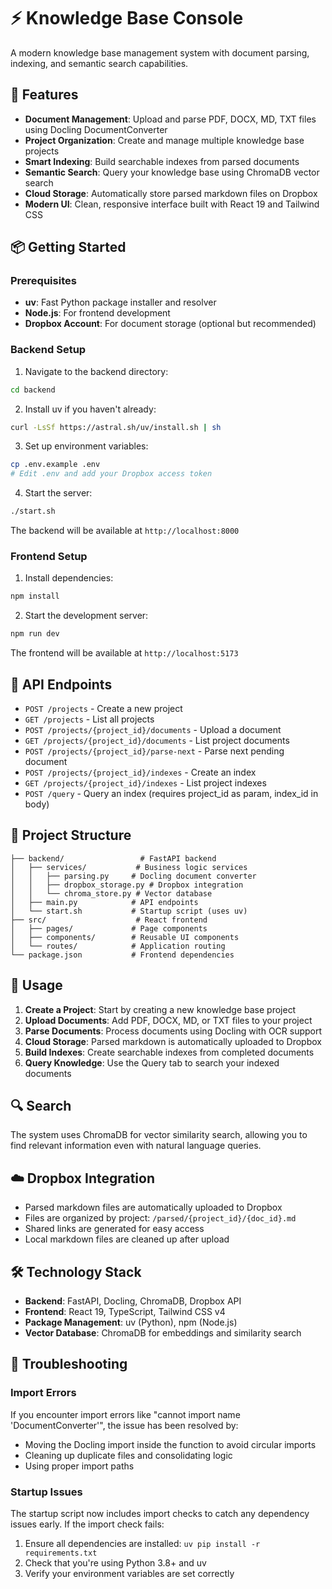 # ⚡️ Knowledge Base Console

A modern knowledge base management system with document parsing, indexing, and semantic search capabilities.

## 🚀 Features

- **Document Management**: Upload and parse PDF, DOCX, MD, TXT files using Docling DocumentConverter
- **Project Organization**: Create and manage multiple knowledge base projects
- **Smart Indexing**: Build searchable indexes from parsed documents
- **Semantic Search**: Query your knowledge base using ChromaDB vector search
- **Cloud Storage**: Automatically store parsed markdown files on Dropbox
- **Modern UI**: Clean, responsive interface built with React 19 and Tailwind CSS

## 📦 Getting Started

### Prerequisites

- **uv**: Fast Python package installer and resolver
- **Node.js**: For frontend development
- **Dropbox Account**: For document storage (optional but recommended)

### Backend Setup

1. Navigate to the backend directory:
```bash
cd backend
```

2. Install uv if you haven't already:
```bash
curl -LsSf https://astral.sh/uv/install.sh | sh
```

3. Set up environment variables:
```bash
cp .env.example .env
# Edit .env and add your Dropbox access token
```

4. Start the server:
```bash
./start.sh
```

The backend will be available at `http://localhost:8000`

### Frontend Setup

1. Install dependencies:
```bash
npm install
```

2. Start the development server:
```bash
npm run dev
```

The frontend will be available at `http://localhost:5173`

## 🔧 API Endpoints

- `POST /projects` - Create a new project
- `GET /projects` - List all projects
- `POST /projects/{project_id}/documents` - Upload a document
- `GET /projects/{project_id}/documents` - List project documents
- `POST /projects/{project_id}/parse-next` - Parse next pending document
- `POST /projects/{project_id}/indexes` - Create an index
- `GET /projects/{project_id}/indexes` - List project indexes
- `POST /query` - Query an index (requires project_id as param, index_id in body)

## 📁 Project Structure

```
├── backend/                 # FastAPI backend
│   ├── services/           # Business logic services
│   │   ├── parsing.py     # Docling document converter
│   │   ├── dropbox_storage.py # Dropbox integration
│   │   └── chroma_store.py # Vector database
│   ├── main.py            # API endpoints
│   └── start.sh           # Startup script (uses uv)
├── src/                    # React frontend
│   ├── pages/             # Page components
│   ├── components/        # Reusable UI components
│   └── routes/            # Application routing
└── package.json           # Frontend dependencies
```

## 🎯 Usage

1. **Create a Project**: Start by creating a new knowledge base project
2. **Upload Documents**: Add PDF, DOCX, MD, or TXT files to your project
3. **Parse Documents**: Process documents using Docling with OCR support
4. **Cloud Storage**: Parsed markdown is automatically uploaded to Dropbox
5. **Build Indexes**: Create searchable indexes from completed documents
6. **Query Knowledge**: Use the Query tab to search your indexed documents

## 🔍 Search

The system uses ChromaDB for vector similarity search, allowing you to find relevant information even with natural language queries.

## ☁️ Dropbox Integration

- Parsed markdown files are automatically uploaded to Dropbox
- Files are organized by project: `/parsed/{project_id}/{doc_id}.md`
- Shared links are generated for easy access
- Local markdown files are cleaned up after upload

## 🛠️ Technology Stack

- **Backend**: FastAPI, Docling, ChromaDB, Dropbox API
- **Frontend**: React 19, TypeScript, Tailwind CSS v4
- **Package Management**: uv (Python), npm (Node.js)
- **Vector Database**: ChromaDB for embeddings and similarity search

## 🚨 Troubleshooting

### Import Errors
If you encounter import errors like "cannot import name 'DocumentConverter'", the issue has been resolved by:
- Moving the Docling import inside the function to avoid circular imports
- Cleaning up duplicate files and consolidating logic
- Using proper import paths

### Startup Issues
The startup script now includes import checks to catch any dependency issues early. If the import check fails:
1. Ensure all dependencies are installed: `uv pip install -r requirements.txt`
2. Check that you're using Python 3.8+ and uv
3. Verify your environment variables are set correctly
